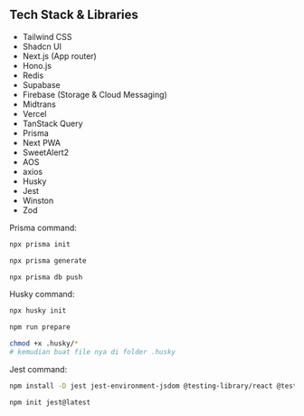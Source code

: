 ## Tech Stack & Libraries

- Tailwind CSS
- Shadcn UI
- Next.js (App router)
- Hono.js
- Redis
- Supabase
- Firebase (Storage & Cloud Messaging)
- Midtrans
- Vercel
- TanStack Query
- Prisma
- Next PWA
- SweetAlert2
- AOS
- axios
- Husky
- Jest
- Winston
- Zod

Prisma command:

```bash
npx prisma init

npx prisma generate

npx prisma db push
```

Husky command:

```bash
npx husky init

npm run prepare

chmod +x .husky/*
# kemudian buat file nya di folder .husky
```

Jest command:

```bash
npm install -D jest jest-environment-jsdom @testing-library/react @testing-library/jest-dom @types/jest ts-node

npm init jest@latest
```
